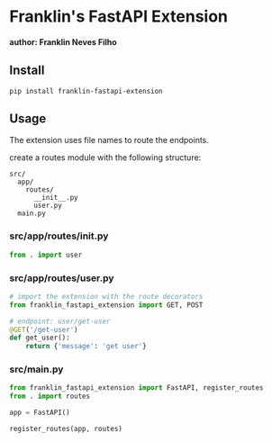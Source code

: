 # Franklin's FastAPI Extension

#### author: Franklin Neves Filho

## Install

```
pip install franklin-fastapi-extension
```

## Usage

The extension uses file names to route the endpoints.

create a routes module with the following structure:

```
src/
  app/
    routes/
      __init__.py
      user.py
  main.py
```

### src/app/routes/__init__.py
```python
from . import user
```

### src/app/routes/user.py
```python
# import the extension with the route decorators
from franklin_fastapi_extension import GET, POST

# endpoint: user/get-user
@GET('/get-user')
def get_user():
    return {'message': 'get user'}
```

### src/main.py
```python
from franklin_fastapi_extension import FastAPI, register_routes
from . import routes

app = FastAPI()

register_routes(app, routes)
```